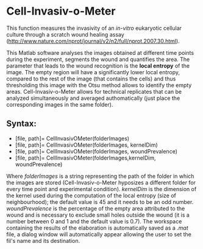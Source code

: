 # Cell-Invasiv-o-Meter
This function measures the invasivity of an *in-vitro* eukaryotic cellular culture through a scratch wound healing assay (http://www.nature.com/nprot/journal/v2/n2/full/nprot.2007.30.html).

This Matlab software analyses the images obtained at different time points during the experiment, segments the wound and quantifies the area. The parameter that leads to the wound recognition is the **local entropy** of the image. The empty region will have a significantly lower local entropy, compared to the rest of the image (that contains the cells) and thus thresholding this image with the Otsu method allows to identify the empty areas.
Cell-Invasiv-o-Meter allows for technical replicates that can be analyzed simultaneously and averaged authomatically (just place the corresponding images in the same folder).

## Syntax:
- [file, path]= CellInvasivOMeter(folderImages)
- [file, path]= CellInvasivOMeter(folderImages, kernelDim)
- [file, path]= CellInvasivOMeter(folderImages, woundPrevalence)
- [file, path]= CellInvasivOMeter(folderImages,kernelDim, woundPrevalence)

Where *folderImages* is a string representing the path of the folder in which the images are stored (Cell-Invasiv-o-Meter hyposizes a different folder for every time point and experimental condition). *kernelDim* is the dimension of the kernel used during the computation of the local entropy (size of neighbourhood); the default value is 45 and it needs to be an odd number. *woundPrevalence* is the percentage of the empty area attributed to the wound and is necessary to exclude small holes outside the wound (it is a number between 0 and 1 and the default value is 0.7). 
The workspace containing the results of the elaboration is automatically saved as a *.mat* file, a dialog window will automatically appear allowing the user to set the fil's name and its destination.


